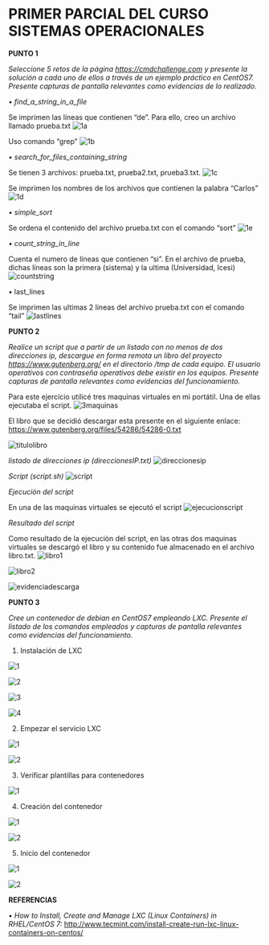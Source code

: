 # PRIMER PARCIAL DEL CURSO SISTEMAS OPERACIONALES


**PUNTO 1**

*Seleccione 5 retos de la página https://cmdchallenge.com y presente la solución a cada uno de ellos a través de un ejemplo práctico en 
CentOS7. Presente capturas de pantalla relevantes como evidencias de lo realizado.*

•	*find_a_string_in_a_file*

  Se imprimen las líneas que contienen “de”. Para ello, creo un archivo llamado prueba.txt
  ![1a](https://cloud.githubusercontent.com/assets/17281733/23804104/c1ad7cea-0586-11e7-951e-a8ff4c20a284.png)

  Uso comando “grep”
  ![1b](https://cloud.githubusercontent.com/assets/17281733/23804141/e0750c10-0586-11e7-8f04-7ce57e3af38b.png)
 
 
•	*search_for_files_containing_string*
  
  Se tienen 3 archivos: prueba.txt, prueba2.txt, prueba3.txt.
  ![1c](https://cloud.githubusercontent.com/assets/17281733/23804726/18651dd4-0589-11e7-9d05-1bcc5f3b4ba2.png)
  
   Se imprimen los nombres de los archivos que contienen la palabra “Carlos”
   ![1d](https://cloud.githubusercontent.com/assets/17281733/23804927/e16a2bac-0589-11e7-9f1d-44b8248554ff.png)
 

•	*simple_sort*

  Se ordena el contenido del archivo prueba.txt con el comando “sort”
  ![1e](https://cloud.githubusercontent.com/assets/17281733/23804978/101ad30c-058a-11e7-8160-3f502dc1a455.png)


•	*count_string_in_line*
  
  Cuenta el numero de líneas que contienen “si”. En el archivo de prueba, dichas líneas son la primera (sistema) y la ultima (Universidad,  Icesi)
  ![countstring](https://cloud.githubusercontent.com/assets/17281733/23805119/a3db5a80-058a-11e7-9552-509457e5245c.png)

 
•	last_lines

  Se imprimen las ultimas 2 lineas del archivo prueba.txt con el comando “tail”
  ![lastlines](https://cloud.githubusercontent.com/assets/17281733/23805150/c1407542-058a-11e7-9b2f-bdb46b071f41.png)

 

**PUNTO 2**

*Realice un script que a partir de un listado con no menos de dos direcciones ip, descargue en forma remota un libro del 
proyecto https://www.gutenberg.org/ en el directorio /tmp de cada equipo. El usuario operativos con contraseña operativos 
debe existir en los equipos. Presente capturas de pantalla relevantes como evidencias del funcionamiento.*


Para este ejercicio utilicé tres maquinas virtuales en mi portátil. Una de ellas ejecutaba el script. 
![3maquinas](https://cloud.githubusercontent.com/assets/17281733/23805214/f79e2b2a-058a-11e7-8062-dd2eb66feb0b.png)
 

El libro que se decidió descargar esta presente en el siguiente enlace: https://www.gutenberg.org/files/54286/54286-0.txt

![titulolibro](https://cloud.githubusercontent.com/assets/17281733/23805239/12b61f62-058b-11e7-9894-a5700c22521a.png)
 


*listado de direcciones ip (direccionesIP.txt)*
![direccionesip](https://cloud.githubusercontent.com/assets/17281733/23805278/3cb69242-058b-11e7-9ca1-9f0ab31e94e5.png)

 
*Script (script.sh)*
![script](https://cloud.githubusercontent.com/assets/17281733/23805320/692c05dc-058b-11e7-9808-4950d920579a.png)
 


*Ejecución del script*

En una de las maquinas virtuales se ejecutó el script
![ejecucionscript](https://cloud.githubusercontent.com/assets/17281733/23805393/aaf83828-058b-11e7-81e3-ced369a2c7a0.png)
 

*Resultado del script*

Como resultado de la ejecución del script, en las otras dos maquinas virtuales se descargó el libro y su contenido fue almacenado en el archivo libro.txt.
![libro1](https://cloud.githubusercontent.com/assets/17281733/23805426/d5b7b624-058b-11e7-800a-a328848bc5ce.png)

 
![libro2](https://cloud.githubusercontent.com/assets/17281733/23805449/f06f89f6-058b-11e7-92f6-e2d85a130ec0.png)


![evidenciadescarga](https://cloud.githubusercontent.com/assets/17281733/23805490/1504f486-058c-11e7-9185-ced65715f590.png)

 

**PUNTO 3**

*Cree un contenedor de debian en CentOS7 empleando LXC. Presente el listado de los comandos empleados y capturas de pantalla 
relevantes como evidencias del funcionamiento.*

1.	Instalación de LXC 
 
![1](https://cloud.githubusercontent.com/assets/17281733/23805728/0cd63580-058d-11e7-885d-930f4c425f17.png)

![2](https://cloud.githubusercontent.com/assets/17281733/23805736/18574368-058d-11e7-91b3-63caf0b388e9.png)

![3](https://cloud.githubusercontent.com/assets/17281733/23805745/293b9b70-058d-11e7-8a04-953e59acfee3.png)

![4](https://cloud.githubusercontent.com/assets/17281733/23805752/32cbe410-058d-11e7-9531-c49674004b58.png)
 
 
2.	Empezar el servicio LXC

![1](https://cloud.githubusercontent.com/assets/17281733/23805790/530a626a-058d-11e7-95b6-6c30d4973c85.png)
 
![2](https://cloud.githubusercontent.com/assets/17281733/23805825/75e74cda-058d-11e7-8417-d5a4f1090f72.png)

 
3.	Verificar plantillas para contenedores

![1](https://cloud.githubusercontent.com/assets/17281733/23805853/8afaebe0-058d-11e7-8acf-361eb0517c79.png)


4.	Creación del contenedor

![1](https://cloud.githubusercontent.com/assets/17281733/23805897/b46918a8-058d-11e7-8374-68636ff2df10.png)
 
![2](https://cloud.githubusercontent.com/assets/17281733/23805918/cad9667e-058d-11e7-982f-29b0ccd52d51.png)


5.	Inicio del contenedor

![1](https://cloud.githubusercontent.com/assets/17281733/23805948/e00616c8-058d-11e7-8638-0e8a5703ea56.png)

![2](https://cloud.githubusercontent.com/assets/17281733/23805966/ebfac1ae-058d-11e7-9451-c678ca12ff11.png)
 


**REFERENCIAS**

•	*How to Install, Create and Manage LXC (Linux Containers) in RHEL/CentOS 7:*
  http://www.tecmint.com/install-create-run-lxc-linux-containers-on-centos/


